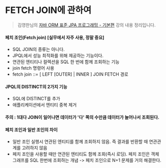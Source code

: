 # FETCH JOIN에 관하여
> 김영한님의 [자바 ORM 표준 JPA 프로그래밍 - 기본편](https://www.inflearn.com/course/ORM-JPA-Basic/dashboard) 강의 내용 정리입니다.

#### 페치 조인(Fetch join) [실무에서 자주 사용, 정말 중요]
- SQL JOIN의 종류는 아니다.
- JPQL에서 성능 최적화를 위해 제공하는 기능이다.
- 연관된 엔티티나 컬렉션을 SQL 한 번에 함께 조회하는 기능
- join fetch 명령어 사용
- fetch join ::= [ LEFT [OUTER] | INNER ] JOIN FETCH 경로


#### JPQL의 DISTINCT의 2가지 기능
- SQL에 DISTINCT를 추가
- 애플리케이션에서 엔티티 중복 제거

#### 주의 : 1대다 JOIN이 일어나면 데이터가 '다' 쪽의 수만큼 데이터가 늘어나서 조회된다.

#### 페치 조인과 일반 조인의 차이
- 일반 조인 실행시 연관된 엔티티를 함께 조회하지 않음. 즉 결과를 반환할 때 연관관계를 고려하지 않음
- 페치 조인을 사용할 때만 연관된 엔티티도 함께 조회(즉시 로딩). 페치 조인은 객체 그래프를 SQL 한번에 조회하는 개념
-> 페치 조인으로 N+1 문제를 거의 해결한다.
